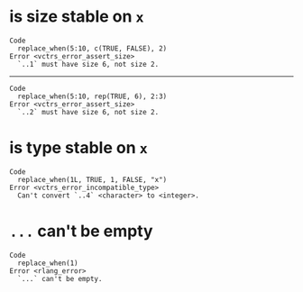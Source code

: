 # is size stable on `x`

    Code
      replace_when(5:10, c(TRUE, FALSE), 2)
    Error <vctrs_error_assert_size>
      `..1` must have size 6, not size 2.

---

    Code
      replace_when(5:10, rep(TRUE, 6), 2:3)
    Error <vctrs_error_assert_size>
      `..2` must have size 6, not size 2.

# is type stable on `x`

    Code
      replace_when(1L, TRUE, 1, FALSE, "x")
    Error <vctrs_error_incompatible_type>
      Can't convert `..4` <character> to <integer>.

# `...` can't be empty

    Code
      replace_when(1)
    Error <rlang_error>
      `...` can't be empty.

